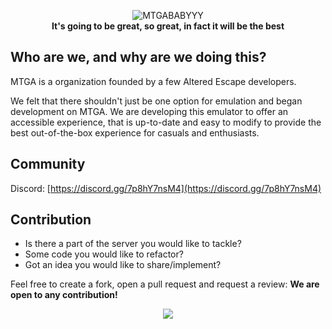 <p align="center">
  <img src="https://user-images.githubusercontent.com/21200584/224684261-cfd9d151-91f5-4c31-8cfa-93cac25295e5.png" alt="MTGABABYYY">
  <br>
  <b>It's going to be great, so great, in fact it will be the best</b>
</p>

## Who are we, and why are we doing this?

MTGA is a organization founded by a few Altered Escape developers.

We felt that there shouldn't just be one option for emulation and began development on MTGA.
We are developing this emulator to offer an accessible experience, that is up-to-date and easy to modify to provide the best out-of-the-box experience for casuals and enthusiasts.

## Community

Discord: [https://discord.gg/7p8hY7nsM4](https://discord.gg/7p8hY7nsM4)

## Contribution

- Is there a part of the server you would like to tackle?
- Some code you would like to refactor?
- Got an idea you would like to share/implement?

Feel free to create a fork, open a pull request and request a review: **We are open to any contribution!**

<p align="center"><img src = "https://user-images.githubusercontent.com/21200584/183050357-6c92f1cd-68ca-4f74-b41d-1706915c67cf.gif"></p>
